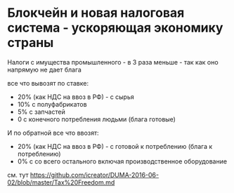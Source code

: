 # Блокчейн и новая налоговая система - ускоряющая экономику страны

Налоги с имущества промышленного - в 3 раза меньше - так как оно напрямую не дает блага

все что вывозят по ставке:  
- 20% (как НДС на ввоз в РФ) - с сырья
- 10% с полуфабрикатов
- 5% с запчастей
- 0 с конечного потребления людьми (блага готовые)

И по обратной все что ввозят:  
- 20% (как НДС на ввоз в РФ) - с готовой к потреблению (блага к потреблению)
- 0% с со всего остального включая производственное оборудование

см. тут
https://github.com/icreator/DUMA-2016-06-02/blob/master/Tax%20Freedom.md
